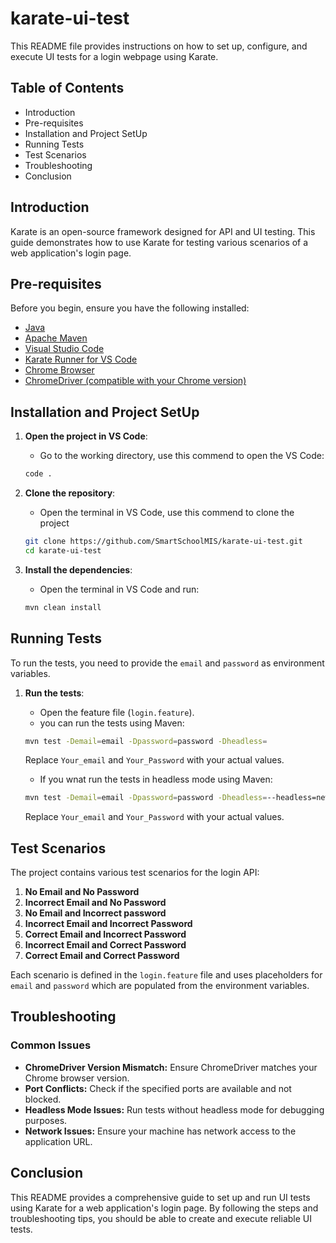 # karate-ui-test

This README file provides instructions on how to set up, configure, and execute UI tests for a login webpage using Karate.

## Table of Contents
- Introduction
- Pre-requisites
- Installation and Project SetUp
- Running Tests 
- Test Scenarios
- Troubleshooting
- Conclusion

## Introduction

Karate is an open-source framework designed for API and UI testing. This guide demonstrates how to use Karate for testing various scenarios of a web application's login page.

## Pre-requisites

Before you begin, ensure you have the following installed:
- [Java](https://www.oracle.com/java/technologies/javase-jdk11-downloads.html)
- [Apache Maven](https://maven.apache.org/install.html)
- [Visual Studio Code](https://code.visualstudio.com/)
- [Karate Runner for VS Code](https://marketplace.visualstudio.com/items?itemName=kirkslota.karate-runner)
- [Chrome Browser](https://www.google.com/chrome/what-you-make-of-it/T1rVN-GzPtFce8VSVWkmHEfNJfNOTXmaZxRoCaNgQAvD_BwE&gclsrc=aw.ds)
- [ChromeDriver (compatible with your Chrome version)](https://developer.chrome.com/docs/chromedriver/downloads)

## Installation and Project SetUp

1. **Open the project in VS Code**:
    - Go to the working directory, use this commend to open the VS Code:
    ```bash
    code .
    ```
2. **Clone the repository**:
    - Open the terminal in VS Code, use this commend to clone the project
    ```bash
    git clone https://github.com/SmartSchoolMIS/karate-ui-test.git
    cd karate-ui-test
    ```

3. **Install the dependencies**:
    - Open the terminal in VS Code and run:
    ```bash
    mvn clean install
    ```

## Running Tests

To run the tests, you need to provide the `email` and `password` as environment variables.

1. **Run the tests**:
    - Open the feature file (`login.feature`).
    - you can run the tests using Maven:
     ```bash
     mvn test -Demail=email -Dpassword=password -Dheadless=
     ```

    Replace `Your_email` and `Your_Password` with your actual values.

    - If you wnat run the tests in headless mode using Maven:
     ```bash
     mvn test -Demail=email -Dpassword=password -Dheadless=--headless=new
     ```

    Replace `Your_email` and `Your_Password` with your actual values.

## Test Scenarios

The project contains various test scenarios for the login API:

1. **No Email and No Password**
2. **Incorrect Email and No Password**
3. **No Email and Incorrect password**
4. **Incorrect Email and Incorrect Password**
5. **Correct Email and Incorrect Password**
6. **Incorrect Email and Correct Password**
7. **Correct Email and Correct Password**

Each scenario is defined in the `login.feature` file and uses placeholders for `email` and `password` which are populated from the environment variables.

## Troubleshooting

### Common Issues
- **ChromeDriver Version Mismatch:** Ensure ChromeDriver matches your Chrome browser version.
- **Port Conflicts:** Check if the specified ports are available and not blocked.
- **Headless Mode Issues:** Run tests without headless mode for debugging purposes.
- **Network Issues:** Ensure your machine has network access to the application URL.

## Conclusion

This README provides a comprehensive guide to set up and run UI tests using Karate for a web application's login page. By following the steps and troubleshooting tips, you should be able to create and execute reliable UI tests.